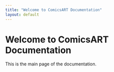 ```yaml
---
title: "Welcome to ComicsART Documentation"
layout: default
---
```


# Welcome to ComicsART Documentation

This is the main page of the documentation.

